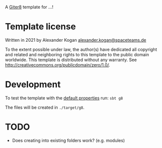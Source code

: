 A [Giter8][g8] template for ...!

# Template license
Written in 2021 by Alexander Kogan alexander.kogan@spaceteams.de

To the extent possible under law, the author(s) have dedicated all copyright and related
and neighboring rights to this template to the public domain worldwide.
This template is distributed without any warranty. See <http://creativecommons.org/publicdomain/zero/1.0/>.

[g8]: http://www.foundweekends.org/giter8/

# Development
To test the template with the [default properties](./src/main/g8/default.properties) run: `sbt g8`

The files will be created in `./target/g8`.

# TODO
* Does creating into existing folders work? (e.g. modules)